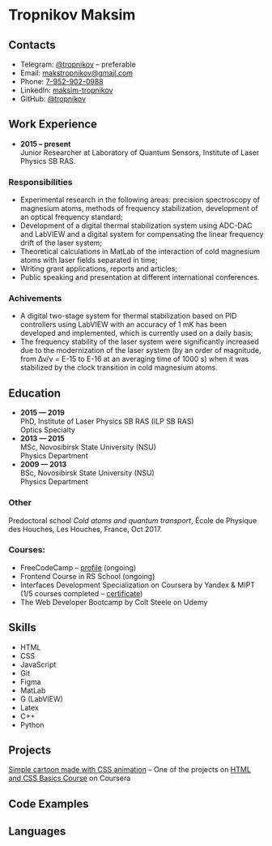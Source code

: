# Tropnikov Maksim

## Contacts

* Telegram: [@tropnikov](https://t.me/tropnikov) – preferable
* Email: [makstropnikov@gmail.com](mailto:makstropnikov@gmail.com)
* Phone: [7-952-902-0988](tel:+79529020988)
* LinkedIn: [maksim-tropnikov](https://www.linkedin.com/in/maksim-tropnikov)
* GitHub: [@tropnikov](https://github.com/tropnikov)

## Work Experience

* __2015 – present__  
  Junior Researcher at Laboratory of Quantum Sensors, Institute of Laser Physics SB RAS.  
### Responsibilities
  * Experimental research in the following areas: precision spectroscopy of magnesium atoms, methods of frequency stabilization, development of an optical frequency standard;
  * Development of a digital thermal stabilization system using ADC-DAC and LabVIEW and a digital system for compensating the linear frequency drift of the laser system;
  * Theoretical calculations in MatLab of the interaction of cold magnesium atoms with laser fields separated in time;
  * Writing grant applications, reports and articles;
  * Public speaking and presentation at different international conferences.

### Achivements
  * A digital two-stage system for thermal stabilization based on PID controllers using LabVIEW with an accuracy of 1 mK has been developed and implemented, which is currently used on a daily basis;
  * The frequency stability of the laser system were significantly increased due to the modernization of the laser system (by an order of magnitude, from Δν/ν = E-15 to E-16 at an averaging time of 1000 s) when it was stabilized by the clock transition in cold magnesium atoms.

## Education

* __2015 — 2019__  
  PhD, Institute of Laser Physics SB RAS (ILP SB RAS)  
  Optics Specialty
* __2013 — 2015__  
  MSc, Novosibirsk State University (NSU)  
  Physics Department
* __2009 — 2013__  
  BSc, Novosibirsk State University (NSU)  
  Physics Department

### Other
  Predoctoral school _Cold atoms and quantum transport_, École de Physique des Houches, Les Houches, France, Oct 2017.

  ### Courses:
  * FreeCodeCamp – [profile](https://www.freecodecamp.org/totmaks) (ongoing)
  * Frontend Course in RS School (ongoing)
  * Interfaces Development Specialization on Coursera by Yandex & MIPT (1/5 courses completed – [certificate](http://bit.ly/2OkOh2i))
  * The Web Developer Bootcamp by Colt Steele on Udemy


## Skills

* HTML
* CSS
* JavaScript
* Git
* Figma
* MatLab
* G (LabVIEW)
* Latex
* C++
* Python

## Projects

[Simple cartoon made with CSS animation](https://tropnikov.github.io/cartoon-html1-coursera/) – One of the projects on [HTML and CSS Basics Course](https://www.coursera.org/learn/snovy-html-i-css/home/welcome) on Coursera

## Code Examples

## Languages

